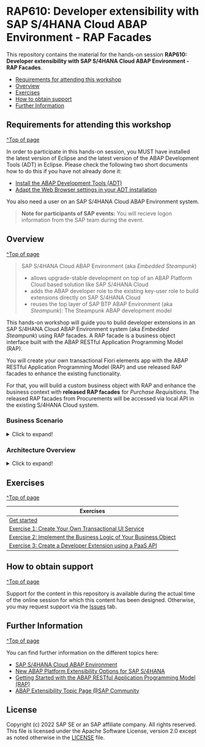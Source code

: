 
# RAP610: Developer extensibility with SAP S/4HANA Cloud ABAP Environment - RAP Facades

<!-- 
## Description
-->

This repository contains the material for the hands-on session **RAP610: Developer extensibility with SAP S/4HANA Cloud ABAP Environment - RAP Facades**.

- [Requirements for attending this workshop](#requirements-for-attending-this-workshop)
- [Overview](#overview)
- [Exercises](#exercises)
- [How to obtain support](#how-to-obtain-support) 
- [Further Information](#further-information)


## Requirements for attending this workshop 
[^Top of page](#)

In order to participate in this hands-on session, you MUST have installed the latest version of Eclipse and the latest version of the ABAP Development Tools (ADT) in Eclipse.
Please check the following two short documents how to do this if you have not already done it:  
- [Install the ABAP Development Tools (ADT)](https://github.com/SAP-samples/abap-platform-rap-workshops/blob/main/requirements_rap_workshops.md#3-install-the-abap-development-tools-adt)  
- [Adapt the Web Browser settings in your ADT installation](https://github.com/SAP-samples/abap-platform-rap-workshops/blob/main/requirements_rap_workshops.md#4-adapt-the-web-browser-settings-in-your-adt-installation)  
 
You also need a user on an SAP S/4HANA Cloud ABAP Environment system.  
> **Note for participants of SAP events:** You will recieve logon information from the SAP team during the event. 

## Overview
[^Top of page](#)

> SAP S/4HANA Cloud ABAP Environment (aka _Embedded Steampunk_)  
> - allows upgrade-stable development on top of an ABAP Platform Cloud based solution like SAP S/4HANA Cloud
> - adds the ABAP developer role to the existing key-user role to build extensions directly on SAP S/4HANA Cloud
> - reuses the top layer of SAP BTP ABAP Environment (aka _Steampunk_): The Steampunk ABAP development model

This hands-on workshop will guide you to build developer extensions in an SAP S/4HANA Cloud ABAP Environment system (aka _Embedded Steampunk_) using RAP facades. 
A RAP facade is a business object interface built with the ABAP RESTful Application Programming Model (RAP).

You will create your own transactional Fiori elements app with the ABAP RESTful Application Programming Model (RAP) and use released RAP facades to enhance the existing functionality. 

 For that, you will build a custom business object with RAP and enhance the business context with **released RAP facades** for _Purchase Requisitions_. The released RAP facades from Procurements will be accessed via local API in the existing S/4HANA Cloud system. 

### Business Scenario 

<details>
 <summary>Click to expand!</summary>
 
 **Create a custom BO for a specific business context and integrate released RAP facades**

 - An existing customer/partner wants to create a new business application for a online shopping platform. Users of this shopping App can order a item like a laptop. This can be realized with Restful ABAP Programming Model(RAP). 

 - You’ll build the application step-by-step, starting with exposing an OData service based on a prepared Core Data Services (CDS) model enriched with UI annotations, and display it in a SAP Fiori elements based List Report. Then you’ll enable the application for transactional processing by enhancing the business object (BO) with CRUD operations – i.e. create, update, read and delete – and business-specific functionality.

 - Now, the customer/partner wishes to enhance the existing online shop application. When an order for a laptop is placed, then a purchase requisition for this order should be initiated. Using the developer extensibility and released RAP facades in SAP S/4HANA Cloud ABAP Environment, custom code can be added to existing business logic of the online shop BO to fulfill this requirement.

 Your application will finally look like this:

 ![Custom business application]( images/Introduction2.png )

 In an additional exercise, you can create a new sales order in an ABAP class using released RAP facades and Entity Manipulation Langauge (EML).

</details>

### Architecture Overview
<details>
 <summary>Click to expand!</summary>

 The figure below illustrates the high-level architecture components of the ABAP RESTful Application Programming Model (RAP). It shows the main technologies and artefacts needed to build an SAP Fiori app or a Web API with RAP from a design time perspective.  
 
 ![architecture](ex0/images/rap_bigpicture.png)
 
 You can find a more information on the various RAP concepts on the SAP Help Portal.

 </details>
 

## Exercises
[^Top of page](#)

| Exercises |  
| ------------- | 
| [Get started](exercises/ex0/README.md) | 
| [Exercise 1: Create Your Own Transactional UI Service](exercises/ex1/README.md) | 
| [Exercise 2: Implement the Business Logic of Your Business Object](exercises/ex2/README.md) | 
| [Exercise 3: Create a Developer Extension using a PaaS API](exercises/ex3/README.md) | 


## How to obtain support
[^Top of page](#)

Support for the content in this repository is available during the actual time of the online session for which this content has been designed. Otherwise, you may request support via the [Issues](../../../../issues) tab.


## Further Information
[^Top of page](#)

You can find further information on the different topics here: 
- [SAP S/4HANA Cloud ABAP Environment](https://www.sap.com/about/events/teched-news-guide/composable-enterprise-solutions.html)
- [New ABAP Platform Extensibility Options for SAP S/4HANA](https://blogs.sap.com/2021/11/19/new-abap-platform-extensibility-options-in-2021/)
- [Getting Started with the ABAP RESTful Application Programming Model (RAP)](https://blogs.sap.com/2019/10/25/getting-started-with-the-abap-restful-programming-model/)
- [ABAP Extensibility Topic Page @SAP Community](https://community.sap.com/topics/abap-extensibility)

## License
Copyright (c) 2022 SAP SE or an SAP affiliate company. All rights reserved. This file is licensed under the Apache Software License, version 2.0 except as noted otherwise in the [LICENSE](LICENSES/Apache-2.0.txt) file.

